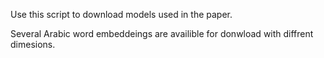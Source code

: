 Use this script to download models used in the paper.

Several Arabic word embeddeings are availible for donwload with diffrent dimesions.
